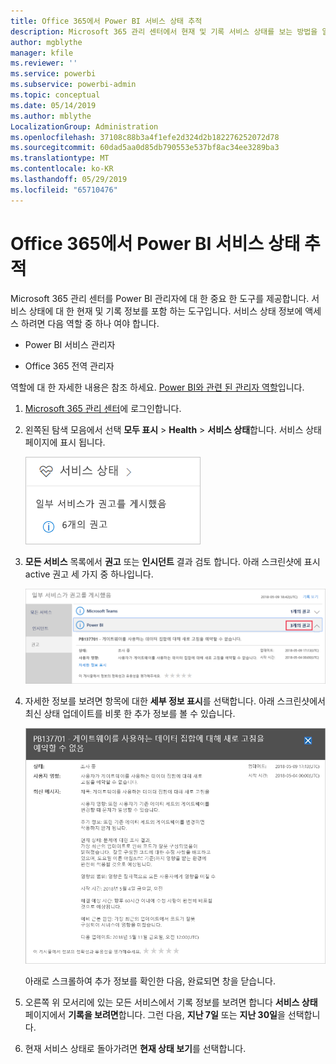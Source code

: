 ```yaml
---
title: Office 365에서 Power BI 서비스 상태 추적
description: Microsoft 365 관리 센터에서 현재 및 기록 서비스 상태를 보는 방법을 알아봅니다.
author: mgblythe
manager: kfile
ms.reviewer: ''
ms.service: powerbi
ms.subservice: powerbi-admin
ms.topic: conceptual
ms.date: 05/14/2019
ms.author: mblythe
LocalizationGroup: Administration
ms.openlocfilehash: 37108c88b3a4f1efe2d324d2b182276252072d78
ms.sourcegitcommit: 60dad5aa0d85db790553e537bf8ac34ee3289ba3
ms.translationtype: MT
ms.contentlocale: ko-KR
ms.lasthandoff: 05/29/2019
ms.locfileid: "65710476"
---
```

# <a name="track-power-bi-service-health-in-office-365"></a>Office 365에서 Power BI 서비스 상태 추적

Microsoft 365 관리 센터를 Power BI 관리자에 대 한 중요 한 도구를 제공합니다. 서비스 상태에 대 한 현재 및 기록 정보를 포함 하는 도구입니다. 서비스 상태 정보에 액세스 하려면 다음 역할 중 하나 여야 합니다.

* Power BI 서비스 관리자

* Office 365 전역 관리자

역할에 대 한 자세한 내용은 참조 하세요. [Power BI와 관련 된 관리자 역할](service-admin-administering-power-bi-in-your-organization.md#administrator-roles-related-to-power-bi)입니다.

1. [Microsoft 365 관리 센터](https://portal.office.com/adminportal)에 로그인합니다.

1. 왼쪽된 탐색 모음에서 선택 **모두 표시** > **Health** > **서비스 상태**합니다. 서비스 상태 페이지에 표시 됩니다.

    ![호출의 상태 및 서비스 상태 옵션을 사용 하 여 Microsoft 365 관리 센터 스크린샷.](media/service-admin-health/service-health-tile.png)

1. **모든 서비스** 목록에서 **권고** 또는 **인시던트** 결과 검토 합니다. 아래 스크린샷에 표시 active 권고 세 가지 중 하나입니다.

    ![Power BI 및 표시 정보 옵션에 대 한 세 가지 권고를 사용 하 여 서비스 상태 페이지의 스크린샷 호출 합니다.](media/service-admin-health/active-advisories.png)

1. 자세한 정보를 보려면 항목에 대한 **세부 정보 표시**를 선택합니다. 아래 스크린샷에서 최신 상태 업데이트를 비롯 한 추가 정보를 볼 수 있습니다.

    ![권고의 스크린샷에서 자세히 설명 합니다.](media/service-admin-health/advisory-details.png)

    아래로 스크롤하여 추가 정보를 확인한 다음, 완료되면 창을 닫습니다.

1. 오른쪽 위 모서리에 있는 모든 서비스에서 기록 정보를 보려면 합니다 **서비스 상태** 페이지에서 **기록을 보려면**합니다. 그런 다음, **지난 7일** 또는 **지난 30일**을 선택합니다. 

1. 현재 서비스 상태로 돌아가려면 **현재 상태 보기**를 선택합니다.